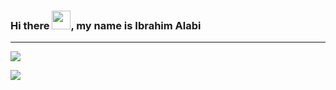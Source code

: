 ### Hi there <img src="https://raw.githubusercontent.com/MartinHeinz/MartinHeinz/master/wave.gif" width="30px" height="30px" />, my name is Ibrahim Alabi
---

[<img src="https://img.shields.io/twitter/follow/AnalystIbrahim?style=social" />](https://twitter.com/AnalystIbrahim)

[<img src="https://img.shields.io/badge/LinkedIn-0077B5?style=for-the-badge&logo=linkedin&logoColor=white">](www.linkedin.com/in/ibrahim-alabi-394a17175)


<!--
**Ibrahim-Ola/Ibrahim-Ola** is a ✨ _special_ ✨ repository because its `README.md` (this file) appears on your GitHub profile.

Here are some ideas to get you started:

- 🔭 I’m currently working on ...
- 🌱 I’m currently learning ...
- 👯 I’m looking to collaborate on ...
- 🤔 I’m looking for help with ...
- 💬 Ask me about ...
- 📫 How to reach me: ...
- 😄 Pronouns: ...
- ⚡ Fun fact: ...
-->
